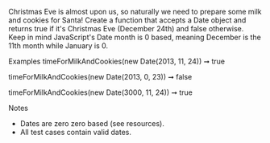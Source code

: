 Christmas Eve is almost upon us, so naturally we need to prepare some milk and cookies for Santa! Create a function that accepts a Date object and returns true if it's Christmas Eve (December 24th) and false otherwise. Keep in mind JavaScript's Date month is 0 based, meaning December is the 11th month while January is 0.

Examples
 timeForMilkAndCookies(new Date(2013, 11, 24)) ➞ true

 timeForMilkAndCookies(new Date(2013, 0, 23)) ➞ false

 timeForMilkAndCookies(new Date(3000, 11, 24)) ➞ true

Notes
* Dates are zero zero based (see resources).
* All test cases contain valid dates.